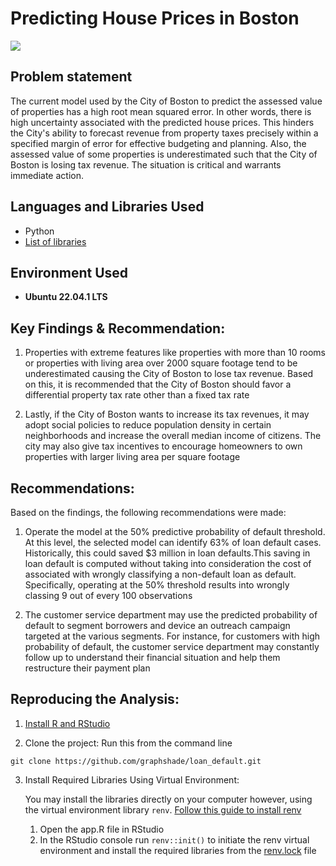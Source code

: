 # Predicting House Prices in Boston

<img src="https://i.imgur.com/pWBEwXX.png" />

<h2>Problem statement</h2>
The current model used by the City of Boston to predict the assessed value of properties has a high root mean squared error. In other words, there is high uncertainty associated with the predicted house prices. This hinders the City's ability to forecast revenue from property taxes precisely within a specified margin of error for effective budgeting and planning. Also, the assessed value of some properties is underestimated such that the City of Boston is losing tax revenue. The situation is critical and warrants immediate action.

<h2>Languages and Libraries Used</h2>

- Python
- [List of libraries](https://github.com/graphshade/loan_default/blob/main/renv.lock)

<h2>Environment Used </h2>

- <b>Ubuntu 22.04.1 LTS</b>


<h2>Key Findings & Recommendation:</h2>

1. Properties with extreme features like properties with more than 10 rooms or properties with living area over 2000 square footage tend to be underestimated causing the City of Boston to lose tax revenue. Based on this, it is recommended that the City of Boston should favor a differential property tax rate other than a fixed tax rate

2. Lastly, if the City of Boston wants to increase its tax revenues, it may adopt social policies to reduce population density in certain neighborhoods and increase the overall median income of citizens. The city may also give tax incentives to encourage homeowners to own properties with larger living area per square footage



<h2>Recommendations:</h2>

Based on the findings, the following recommendations were made:
1. Operate the model at the 50% predictive probability of default threshold. At this level, the selected model can identify 63% of loan default cases. Historically, this could saved $3 million in loan defaults.This saving in loan default is computed without taking into consideration the cost of associated with wrongly classifying a non-default loan as default. Specifically, operating at the 50% threshold results into wrongly classing 9 out of every 100 observations

2. The customer service department may use the predicted probability of default to segment borrowers and device an outreach campaign targeted at the various segments. For instance, for customers with high probability of default, the customer service department may constantly follow up to understand their financial situation and help them restructure their payment plan

<h2>Reproducing the Analysis:</h2>

<p align="left">

1. [Install R and RStudio](https://techvidvan.com/tutorials/install-r/)
 
2. Clone the project: Run this from the command line
 
 ```commandline
 git clone https://github.com/graphshade/loan_default.git
 ```
 
3. Install Required Libraries Using Virtual Environment: 
   
   You may install the libraries directly on your computer however, using the virtual environment library `renv`. [Follow this guide to install renv](https://www.youtube.com/watch?v=yc7ZB4F_dc0)
   1. Open the app.R file in RStudio
   2. In the RStudio console run `renv::init()` to initiate the renv virtual environment and install the required libraries from the [renv.lock](https://github.com/graphshade/loan_default/blob/main/renv.lock) file 
